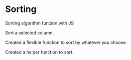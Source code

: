 # Sorting
Sorting algorithm funcion with JS

Sort a selected column.

Created a flexible function to sort by whatever you choose.

Created a helper function to sort.
